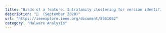 ```yaml
---
title: "Birds of a feature: Intrafamily clustering for version identification of packed malware"
description: "📰  (September 2020)"
url: "https://ieeexplore.ieee.org/document/8951062"
category: "Malware Analysis"
---
```


